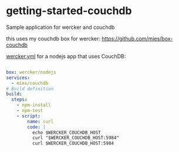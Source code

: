 getting-started-couchdb
=======================

Sample application for wercker and couchdb

this uses my couchdb box for wercker:
https://github.com/mies/box-couchdb


[wercker.yml](http://devcenter.wercker.com/articles/werckeryml/) for a nodejs app that uses CouchDB:

``` yaml

box: wercker/nodejs
services:
  - mies/couchdb
# Build definition
build:
  steps: 
    - npm-install
    - npm-test
    - script:
        name: curl
        code: |
          echo $WERCKER_COUCHDB_HOST
          curl "$WERCKER_COUCHDB_HOST:5984"
          curl $WERCKER_COUCHDB_HOST:5984
```
